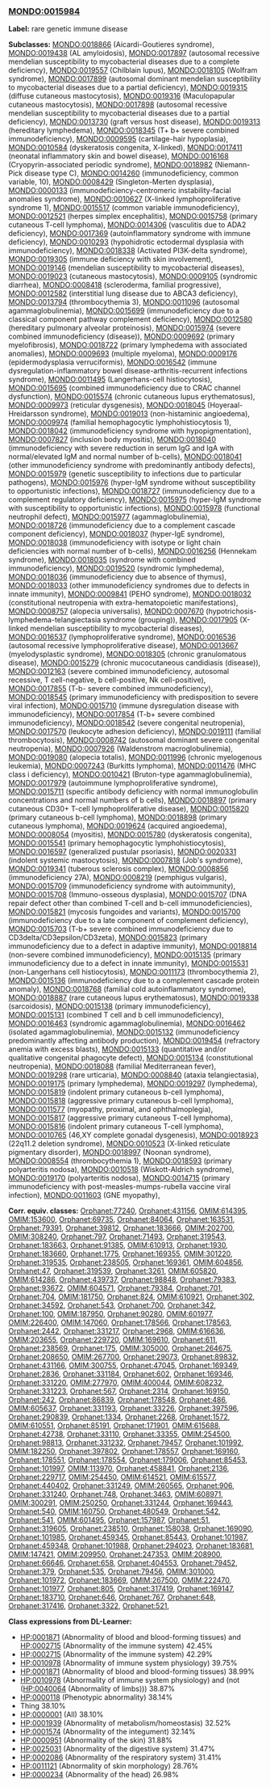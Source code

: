 
### [MONDO:0015984](http://purl.obolibrary.org/obo/MONDO_0015984)
**Label:** rare genetic immune disease

**Subclasses:** [MONDO:0018866](http://purl.obolibrary.org/obo/MONDO_0018866) (Aicardi-Goutieres syndrome), [MONDO:0019438](http://purl.obolibrary.org/obo/MONDO_0019438) (AL amyloidosis), [MONDO:0017897](http://purl.obolibrary.org/obo/MONDO_0017897) (autosomal recessive mendelian susceptibility to mycobacterial diseases due to a complete deficiency), [MONDO:0019557](http://purl.obolibrary.org/obo/MONDO_0019557) (Chilblain lupus), [MONDO:0018105](http://purl.obolibrary.org/obo/MONDO_0018105) (Wolfram syndrome), [MONDO:0017899](http://purl.obolibrary.org/obo/MONDO_0017899) (autosomal dominant mendelian susceptibility to mycobacterial diseases due to a partial deficiency), [MONDO:0019315](http://purl.obolibrary.org/obo/MONDO_0019315) (diffuse cutaneous mastocytosis), [MONDO:0019316](http://purl.obolibrary.org/obo/MONDO_0019316) (Maculopapular cutaneous mastocytosis), [MONDO:0017898](http://purl.obolibrary.org/obo/MONDO_0017898) (autosomal recessive mendelian susceptibility to mycobacterial diseases due to a partial deficiency), [MONDO:0013730](http://purl.obolibrary.org/obo/MONDO_0013730) (graft versus host disease), [MONDO:0019313](http://purl.obolibrary.org/obo/MONDO_0019313) (hereditary lymphedema), [MONDO:0018345](http://purl.obolibrary.org/obo/MONDO_0018345) (T+ b+ severe combined immunodeficiency), [MONDO:0009595](http://purl.obolibrary.org/obo/MONDO_0009595) (cartilage-hair hypoplasia), [MONDO:0010584](http://purl.obolibrary.org/obo/MONDO_0010584) (dyskeratosis congenita, X-linked), [MONDO:0017411](http://purl.obolibrary.org/obo/MONDO_0017411) (neonatal inflammatory skin and bowel disease), [MONDO:0016168](http://purl.obolibrary.org/obo/MONDO_0016168) (Cryopyrin-associated periodic syndrome), [MONDO:0018982](http://purl.obolibrary.org/obo/MONDO_0018982) (Niemann-Pick disease type C), [MONDO:0014260](http://purl.obolibrary.org/obo/MONDO_0014260) (immunodeficiency, common variable, 10), [MONDO:0008429](http://purl.obolibrary.org/obo/MONDO_0008429) (Singleton-Merten dysplasia), [MONDO:0000133](http://purl.obolibrary.org/obo/MONDO_0000133) (immunodeficiency-centromeric instability-facial anomalies syndrome), [MONDO:0010627](http://purl.obolibrary.org/obo/MONDO_0010627) (X-linked lymphoproliferative syndrome 1), [MONDO:0015517](http://purl.obolibrary.org/obo/MONDO_0015517) (common variable immunodeficiency), [MONDO:0012521](http://purl.obolibrary.org/obo/MONDO_0012521) (herpes simplex encephalitis), [MONDO:0015758](http://purl.obolibrary.org/obo/MONDO_0015758) (primary cutaneous T-cell lymphoma), [MONDO:0014306](http://purl.obolibrary.org/obo/MONDO_0014306) (vasculitis due to ADA2 deficiency), [MONDO:0017369](http://purl.obolibrary.org/obo/MONDO_0017369) (autoinflammatory syndrome with immune deficiency), [MONDO:0010293](http://purl.obolibrary.org/obo/MONDO_0010293) (hypohidrotic ectodermal dysplasia with immunodeficiency), [MONDO:0018338](http://purl.obolibrary.org/obo/MONDO_0018338) (Activated PI3K-delta syndrome), [MONDO:0019305](http://purl.obolibrary.org/obo/MONDO_0019305) (immune deficiency with skin involvement), [MONDO:0019146](http://purl.obolibrary.org/obo/MONDO_0019146) (mendelian susceptibility to mycobacterial diseases), [MONDO:0019023](http://purl.obolibrary.org/obo/MONDO_0019023) (cutaneous mastocytosis), [MONDO:0009105](http://purl.obolibrary.org/obo/MONDO_0009105) (syndromic diarrhea), [MONDO:0008418](http://purl.obolibrary.org/obo/MONDO_0008418) (scleroderma, familial progressive), [MONDO:0012582](http://purl.obolibrary.org/obo/MONDO_0012582) (interstitial lung disease due to ABCA3 deficiency), [MONDO:0013794](http://purl.obolibrary.org/obo/MONDO_0013794) (thrombocythemia 3), [MONDO:0011096](http://purl.obolibrary.org/obo/MONDO_0011096) (autosomal agammaglobulinemia), [MONDO:0015699](http://purl.obolibrary.org/obo/MONDO_0015699) (immunodeficiency due to a classical component pathway complement deficiency), [MONDO:0012580](http://purl.obolibrary.org/obo/MONDO_0012580) (hereditary pulmonary alveolar proteinosis), [MONDO:0015974](http://purl.obolibrary.org/obo/MONDO_0015974) (severe combined immunodeficiency (disease)), [MONDO:0009692](http://purl.obolibrary.org/obo/MONDO_0009692) (primary myelofibrosis), [MONDO:0018722](http://purl.obolibrary.org/obo/MONDO_0018722) (primary lymphedema with associated anomalies), [MONDO:0009693](http://purl.obolibrary.org/obo/MONDO_0009693) (multiple myeloma), [MONDO:0009176](http://purl.obolibrary.org/obo/MONDO_0009176) (epidermodysplasia verruciformis), [MONDO:0016542](http://purl.obolibrary.org/obo/MONDO_0016542) (immune dysregulation-inflammatory bowel disease-arthritis-recurrent infections syndrome), [MONDO:0011495](http://purl.obolibrary.org/obo/MONDO_0011495) (Langerhans-cell histiocytosis), [MONDO:0015695](http://purl.obolibrary.org/obo/MONDO_0015695) (combined immunodeficiency due to CRAC channel dysfunction), [MONDO:0015574](http://purl.obolibrary.org/obo/MONDO_0015574) (chronic cutaneous lupus erythematosus), [MONDO:0009973](http://purl.obolibrary.org/obo/MONDO_0009973) (reticular dysgenesis), [MONDO:0018045](http://purl.obolibrary.org/obo/MONDO_0018045) (Hoyeraal-Hreidarsson syndrome), [MONDO:0019013](http://purl.obolibrary.org/obo/MONDO_0019013) (non-histaminic angioedema), [MONDO:0009974](http://purl.obolibrary.org/obo/MONDO_0009974) (familial hemophagocytic lymphohistiocytosis 1), [MONDO:0018042](http://purl.obolibrary.org/obo/MONDO_0018042) (immunodeficiency syndrome with hypopigmentation), [MONDO:0007827](http://purl.obolibrary.org/obo/MONDO_0007827) (inclusion body myositis), [MONDO:0018040](http://purl.obolibrary.org/obo/MONDO_0018040) (immunodeficiency with severe reduction in serum IgG and IgA with normal/elevated IgM and normal number of b-cells), [MONDO:0018041](http://purl.obolibrary.org/obo/MONDO_0018041) (other immunodeficiency syndrome with predominantly antibody defects), [MONDO:0015979](http://purl.obolibrary.org/obo/MONDO_0015979) (genetic susceptibility to infections due to particular pathogens), [MONDO:0015976](http://purl.obolibrary.org/obo/MONDO_0015976) (hyper-IgM syndrome without susceptibility to opportunistic infections), [MONDO:0018727](http://purl.obolibrary.org/obo/MONDO_0018727) (immunodeficiency due to a complement regulatory deficiency), [MONDO:0015975](http://purl.obolibrary.org/obo/MONDO_0015975) (hyper-IgM syndrome with susceptibility to opportunistic infections), [MONDO:0015978](http://purl.obolibrary.org/obo/MONDO_0015978) (functional neutrophil defect), [MONDO:0015977](http://purl.obolibrary.org/obo/MONDO_0015977) (agammaglobulinemia), [MONDO:0018726](http://purl.obolibrary.org/obo/MONDO_0018726) (immunodeficiency due to a complement cascade component deficiency), [MONDO:0018037](http://purl.obolibrary.org/obo/MONDO_0018037) (hyper-IgE syndrome), [MONDO:0018038](http://purl.obolibrary.org/obo/MONDO_0018038) (immunodeficiency with isotype or light chain deficiencies with normal number of b-cells), [MONDO:0016256](http://purl.obolibrary.org/obo/MONDO_0016256) (Hennekam syndrome), [MONDO:0018035](http://purl.obolibrary.org/obo/MONDO_0018035) (syndrome with combined immunodeficiency), [MONDO:0019520](http://purl.obolibrary.org/obo/MONDO_0019520) (syndromic lymphedema), [MONDO:0018036](http://purl.obolibrary.org/obo/MONDO_0018036) (immunodeficiency due to absence of thymus), [MONDO:0018033](http://purl.obolibrary.org/obo/MONDO_0018033) (other immunodeficiency syndromes due to defects in innate immunity), [MONDO:0009841](http://purl.obolibrary.org/obo/MONDO_0009841) (PEHO syndrome), [MONDO:0018032](http://purl.obolibrary.org/obo/MONDO_0018032) (constitutional neutropenia with extra-hematopoietic manifestations), [MONDO:0008757](http://purl.obolibrary.org/obo/MONDO_0008757) (alopecia universalis), [MONDO:0007670](http://purl.obolibrary.org/obo/MONDO_0007670) (hypotrichosis-lymphedema-telangiectasia syndrome (grouping)), [MONDO:0017905](http://purl.obolibrary.org/obo/MONDO_0017905) (X-linked mendelian susceptibility to mycobacterial diseases), [MONDO:0016537](http://purl.obolibrary.org/obo/MONDO_0016537) (lymphoproliferative syndrome), [MONDO:0016536](http://purl.obolibrary.org/obo/MONDO_0016536) (autosomal recessive lymphoproliferative disease), [MONDO:0013667](http://purl.obolibrary.org/obo/MONDO_0013667) (myelodysplastic syndrome), [MONDO:0018305](http://purl.obolibrary.org/obo/MONDO_0018305) (chronic granulomatous disease), [MONDO:0015279](http://purl.obolibrary.org/obo/MONDO_0015279) (chronic mucocutaneous candidiasis (disease)), [MONDO:0012163](http://purl.obolibrary.org/obo/MONDO_0012163) (severe combined immunodeficiency, autosomal recessive, T cell-negative, b cell-positive, Nk cell-positive), [MONDO:0017855](http://purl.obolibrary.org/obo/MONDO_0017855) (T-b- severe combined immunodeficiency), [MONDO:0018545](http://purl.obolibrary.org/obo/MONDO_0018545) (primary immunodeficiency with predisposition to severe viral infection), [MONDO:0015710](http://purl.obolibrary.org/obo/MONDO_0015710) (immune dysregulation disease with immunodeficiency), [MONDO:0017854](http://purl.obolibrary.org/obo/MONDO_0017854) (T-b+ severe combined immunodeficiency), [MONDO:0018542](http://purl.obolibrary.org/obo/MONDO_0018542) (severe congenital neutropenia), [MONDO:0017570](http://purl.obolibrary.org/obo/MONDO_0017570) (leukocyte adhesion deficiency), [MONDO:0019111](http://purl.obolibrary.org/obo/MONDO_0019111) (familial thrombocytosis), [MONDO:0008742](http://purl.obolibrary.org/obo/MONDO_0008742) (autosomal dominant severe congenital neutropenia), [MONDO:0007926](http://purl.obolibrary.org/obo/MONDO_0007926) (Waldenstrom macroglobulinemia), [MONDO:0019080](http://purl.obolibrary.org/obo/MONDO_0019080) (alopecia totalis), [MONDO:0011996](http://purl.obolibrary.org/obo/MONDO_0011996) (chronic myelogenous leukemia), [MONDO:0007243](http://purl.obolibrary.org/obo/MONDO_0007243) (Burkitts lymphoma), [MONDO:0011476](http://purl.obolibrary.org/obo/MONDO_0011476) (MHC class i deficiency), [MONDO:0010421](http://purl.obolibrary.org/obo/MONDO_0010421) (Bruton-type agammaglobulinemia), [MONDO:0017979](http://purl.obolibrary.org/obo/MONDO_0017979) (autoimmune lymphoproliferative syndrome), [MONDO:0015711](http://purl.obolibrary.org/obo/MONDO_0015711) (specific antibody deficiency with normal immunoglobulin concentrations and normal numbers of b cells), [MONDO:0018897](http://purl.obolibrary.org/obo/MONDO_0018897) (primary cutaneous CD30+ T-cell lymphoproliferative disease), [MONDO:0015820](http://purl.obolibrary.org/obo/MONDO_0015820) (primary cutaneous b-cell lymphoma), [MONDO:0018898](http://purl.obolibrary.org/obo/MONDO_0018898) (primary cutaneous lymphoma), [MONDO:0019624](http://purl.obolibrary.org/obo/MONDO_0019624) (acquired angioedema), [MONDO:0008054](http://purl.obolibrary.org/obo/MONDO_0008054) (myositis), [MONDO:0015780](http://purl.obolibrary.org/obo/MONDO_0015780) (dyskeratosis congenita), [MONDO:0015541](http://purl.obolibrary.org/obo/MONDO_0015541) (primary hemophagocytic lymphohistiocytosis), [MONDO:0016597](http://purl.obolibrary.org/obo/MONDO_0016597) (generalized pustular psoriasis), [MONDO:0020331](http://purl.obolibrary.org/obo/MONDO_0020331) (indolent systemic mastocytosis), [MONDO:0007818](http://purl.obolibrary.org/obo/MONDO_0007818) (Job's syndrome), [MONDO:0019341](http://purl.obolibrary.org/obo/MONDO_0019341) (tuberous sclerosis complex), [MONDO:0008856](http://purl.obolibrary.org/obo/MONDO_0008856) (immunodeficiency 27A), [MONDO:0008219](http://purl.obolibrary.org/obo/MONDO_0008219) (pemphigus vulgaris), [MONDO:0015709](http://purl.obolibrary.org/obo/MONDO_0015709) (immunodeficiency syndrome with autoimmunity), [MONDO:0015708](http://purl.obolibrary.org/obo/MONDO_0015708) (Immuno-osseous dysplasia), [MONDO:0015707](http://purl.obolibrary.org/obo/MONDO_0015707) (DNA repair defect other than combined T-cell and b-cell immunodeficiencies), [MONDO:0015821](http://purl.obolibrary.org/obo/MONDO_0015821) (mycosis fungoides and variants), [MONDO:0015700](http://purl.obolibrary.org/obo/MONDO_0015700) (immunodeficiency due to a late component of complement deficiency), [MONDO:0015703](http://purl.obolibrary.org/obo/MONDO_0015703) (T-b+ severe combined immunodeficiency due to CD3delta/CD3epsilon/CD3zeta), [MONDO:0015823](http://purl.obolibrary.org/obo/MONDO_0015823) (primary immunodeficiency due to a defect in adaptive immunity), [MONDO:0018814](http://purl.obolibrary.org/obo/MONDO_0018814) (non-severe combined immunodeficiency), [MONDO:0015135](http://purl.obolibrary.org/obo/MONDO_0015135) (primary immunodeficiency due to a defect in innate immunity), [MONDO:0015531](http://purl.obolibrary.org/obo/MONDO_0015531) (non-Langerhans cell histiocytosis), [MONDO:0011173](http://purl.obolibrary.org/obo/MONDO_0011173) (thrombocythemia 2), [MONDO:0015136](http://purl.obolibrary.org/obo/MONDO_0015136) (immunodeficiency due to a complement cascade protein anomaly), [MONDO:0018768](http://purl.obolibrary.org/obo/MONDO_0018768) (familial cold autoinflammatory syndrome), [MONDO:0018887](http://purl.obolibrary.org/obo/MONDO_0018887) (rare cutaneous lupus erythematosus), [MONDO:0019338](http://purl.obolibrary.org/obo/MONDO_0019338) (sarcoidosis), [MONDO:0015138](http://purl.obolibrary.org/obo/MONDO_0015138) (primary immunodeficiency), [MONDO:0015131](http://purl.obolibrary.org/obo/MONDO_0015131) (combined T cell and b cell immunodeficiency), [MONDO:0016463](http://purl.obolibrary.org/obo/MONDO_0016463) (syndromic agammaglobulinemia), [MONDO:0016462](http://purl.obolibrary.org/obo/MONDO_0016462) (isolated agammaglobulinemia), [MONDO:0015132](http://purl.obolibrary.org/obo/MONDO_0015132) (immunodeficiency predominantly affecting antibody production), [MONDO:0019454](http://purl.obolibrary.org/obo/MONDO_0019454) (refractory anemia with excess blasts), [MONDO:0015133](http://purl.obolibrary.org/obo/MONDO_0015133) (quantitative and/or qualitative congenital phagocyte defect), [MONDO:0015134](http://purl.obolibrary.org/obo/MONDO_0015134) (constitutional neutropenia), [MONDO:0018088](http://purl.obolibrary.org/obo/MONDO_0018088) (familial Mediterranean fever), [MONDO:0019298](http://purl.obolibrary.org/obo/MONDO_0019298) (rare urticaria), [MONDO:0008840](http://purl.obolibrary.org/obo/MONDO_0008840) (ataxia telangiectasia), [MONDO:0019175](http://purl.obolibrary.org/obo/MONDO_0019175) (primary lymphedema), [MONDO:0019297](http://purl.obolibrary.org/obo/MONDO_0019297) (lymphedema), [MONDO:0015819](http://purl.obolibrary.org/obo/MONDO_0015819) (indolent primary cutaneous b-cell lymphoma), [MONDO:0015818](http://purl.obolibrary.org/obo/MONDO_0015818) (aggressive primary cutaneous b-cell lymphoma), [MONDO:0011577](http://purl.obolibrary.org/obo/MONDO_0011577) (myopathy, proximal, and ophthalmoplegia), [MONDO:0015817](http://purl.obolibrary.org/obo/MONDO_0015817) (aggressive primary cutaneous T-cell lymphoma), [MONDO:0015816](http://purl.obolibrary.org/obo/MONDO_0015816) (indolent primary cutaneous T-cell lymphoma), [MONDO:0010765](http://purl.obolibrary.org/obo/MONDO_0010765) (46,XY complete gonadal dysgenesis), [MONDO:0018923](http://purl.obolibrary.org/obo/MONDO_0018923) (22q11.2 deletion syndrome), [MONDO:0010523](http://purl.obolibrary.org/obo/MONDO_0010523) (X-linked reticulate pigmentary disorder), [MONDO:0018997](http://purl.obolibrary.org/obo/MONDO_0018997) (Noonan syndrome), [MONDO:0008554](http://purl.obolibrary.org/obo/MONDO_0008554) (thrombocythemia 1), [MONDO:0018593](http://purl.obolibrary.org/obo/MONDO_0018593) (primary polyarteritis nodosa), [MONDO:0010518](http://purl.obolibrary.org/obo/MONDO_0010518) (Wiskott-Aldrich syndrome), [MONDO:0019170](http://purl.obolibrary.org/obo/MONDO_0019170) (polyarteritis nodosa), [MONDO:0014715](http://purl.obolibrary.org/obo/MONDO_0014715) (primary immunodeficiency with post-measles-mumps-rubella vaccine viral infection), [MONDO:0011603](http://purl.obolibrary.org/obo/MONDO_0011603) (GNE myopathy), 

**Corr. equiv. classes:** [Orphanet:77240](http://www.orpha.net/ORDO/Orphanet_77240), [Orphanet:431156](http://www.orpha.net/ORDO/Orphanet_431156), [OMIM:614395](http://purl.obolibrary.org/obo/OMIM_614395), [OMIM:153600](http://purl.obolibrary.org/obo/OMIM_153600), [Orphanet:69735](http://www.orpha.net/ORDO/Orphanet_69735), [Orphanet:84064](http://www.orpha.net/ORDO/Orphanet_84064), [Orphanet:163531](http://www.orpha.net/ORDO/Orphanet_163531), [Orphanet:79391](http://www.orpha.net/ORDO/Orphanet_79391), [Orphanet:39812](http://www.orpha.net/ORDO/Orphanet_39812), [Orphanet:183666](http://www.orpha.net/ORDO/Orphanet_183666), [OMIM:202700](http://purl.obolibrary.org/obo/OMIM_202700), [OMIM:308240](http://purl.obolibrary.org/obo/OMIM_308240), [Orphanet:797](http://www.orpha.net/ORDO/Orphanet_797), [Orphanet:71493](http://www.orpha.net/ORDO/Orphanet_71493), [Orphanet:319543](http://www.orpha.net/ORDO/Orphanet_319543), [Orphanet:183663](http://www.orpha.net/ORDO/Orphanet_183663), [Orphanet:91385](http://www.orpha.net/ORDO/Orphanet_91385), [OMIM:610913](http://purl.obolibrary.org/obo/OMIM_610913), [Orphanet:1930](http://www.orpha.net/ORDO/Orphanet_1930), [Orphanet:183660](http://www.orpha.net/ORDO/Orphanet_183660), [Orphanet:1775](http://www.orpha.net/ORDO/Orphanet_1775), [Orphanet:169355](http://www.orpha.net/ORDO/Orphanet_169355), [OMIM:301220](http://purl.obolibrary.org/obo/OMIM_301220), [Orphanet:319535](http://www.orpha.net/ORDO/Orphanet_319535), [Orphanet:238505](http://www.orpha.net/ORDO/Orphanet_238505), [Orphanet:169361](http://www.orpha.net/ORDO/Orphanet_169361), [OMIM:604856](http://purl.obolibrary.org/obo/OMIM_604856), [Orphanet:47](http://www.orpha.net/ORDO/Orphanet_47), [Orphanet:319539](http://www.orpha.net/ORDO/Orphanet_319539), [Orphanet:3261](http://www.orpha.net/ORDO/Orphanet_3261), [OMIM:605820](http://purl.obolibrary.org/obo/OMIM_605820), [OMIM:614286](http://purl.obolibrary.org/obo/OMIM_614286), [Orphanet:439737](http://www.orpha.net/ORDO/Orphanet_439737), [Orphanet:98848](http://www.orpha.net/ORDO/Orphanet_98848), [Orphanet:79383](http://www.orpha.net/ORDO/Orphanet_79383), [Orphanet:93672](http://www.orpha.net/ORDO/Orphanet_93672), [OMIM:604571](http://purl.obolibrary.org/obo/OMIM_604571), [Orphanet:79384](http://www.orpha.net/ORDO/Orphanet_79384), [Orphanet:701](http://www.orpha.net/ORDO/Orphanet_701), [Orphanet:704](http://www.orpha.net/ORDO/Orphanet_704), [OMIM:181750](http://purl.obolibrary.org/obo/OMIM_181750), [Orphanet:824](http://www.orpha.net/ORDO/Orphanet_824), [OMIM:610921](http://purl.obolibrary.org/obo/OMIM_610921), [Orphanet:302](http://www.orpha.net/ORDO/Orphanet_302), [Orphanet:34592](http://www.orpha.net/ORDO/Orphanet_34592), [Orphanet:543](http://www.orpha.net/ORDO/Orphanet_543), [Orphanet:700](http://www.orpha.net/ORDO/Orphanet_700), [Orphanet:342](http://www.orpha.net/ORDO/Orphanet_342), [Orphanet:100](http://www.orpha.net/ORDO/Orphanet_100), [OMIM:187950](http://purl.obolibrary.org/obo/OMIM_187950), [Orphanet:90280](http://www.orpha.net/ORDO/Orphanet_90280), [OMIM:601977](http://purl.obolibrary.org/obo/OMIM_601977), [OMIM:226400](http://purl.obolibrary.org/obo/OMIM_226400), [OMIM:147060](http://purl.obolibrary.org/obo/OMIM_147060), [Orphanet:178566](http://www.orpha.net/ORDO/Orphanet_178566), [Orphanet:178563](http://www.orpha.net/ORDO/Orphanet_178563), [Orphanet:2442](http://www.orpha.net/ORDO/Orphanet_2442), [Orphanet:331217](http://www.orpha.net/ORDO/Orphanet_331217), [Orphanet:2968](http://www.orpha.net/ORDO/Orphanet_2968), [OMIM:616636](http://purl.obolibrary.org/obo/OMIM_616636), [OMIM:203655](http://purl.obolibrary.org/obo/OMIM_203655), [Orphanet:229720](http://www.orpha.net/ORDO/Orphanet_229720), [OMIM:169610](http://purl.obolibrary.org/obo/OMIM_169610), [Orphanet:611](http://www.orpha.net/ORDO/Orphanet_611), [Orphanet:238569](http://www.orpha.net/ORDO/Orphanet_238569), [Orphanet:175](http://www.orpha.net/ORDO/Orphanet_175), [OMIM:305000](http://purl.obolibrary.org/obo/OMIM_305000), [Orphanet:264675](http://www.orpha.net/ORDO/Orphanet_264675), [Orphanet:208650](http://www.orpha.net/ORDO/Orphanet_208650), [OMIM:267700](http://purl.obolibrary.org/obo/OMIM_267700), [Orphanet:29073](http://www.orpha.net/ORDO/Orphanet_29073), [Orphanet:89832](http://www.orpha.net/ORDO/Orphanet_89832), [Orphanet:431166](http://www.orpha.net/ORDO/Orphanet_431166), [OMIM:300755](http://purl.obolibrary.org/obo/OMIM_300755), [Orphanet:47045](http://www.orpha.net/ORDO/Orphanet_47045), [Orphanet:169349](http://www.orpha.net/ORDO/Orphanet_169349), [Orphanet:2836](http://www.orpha.net/ORDO/Orphanet_2836), [Orphanet:331184](http://www.orpha.net/ORDO/Orphanet_331184), [Orphanet:602](http://www.orpha.net/ORDO/Orphanet_602), [Orphanet:169346](http://www.orpha.net/ORDO/Orphanet_169346), [Orphanet:331220](http://www.orpha.net/ORDO/Orphanet_331220), [OMIM:277970](http://purl.obolibrary.org/obo/OMIM_277970), [OMIM:400044](http://purl.obolibrary.org/obo/OMIM_400044), [OMIM:608232](http://purl.obolibrary.org/obo/OMIM_608232), [Orphanet:331223](http://www.orpha.net/ORDO/Orphanet_331223), [Orphanet:567](http://www.orpha.net/ORDO/Orphanet_567), [Orphanet:2314](http://www.orpha.net/ORDO/Orphanet_2314), [Orphanet:169150](http://www.orpha.net/ORDO/Orphanet_169150), [Orphanet:242](http://www.orpha.net/ORDO/Orphanet_242), [Orphanet:86839](http://www.orpha.net/ORDO/Orphanet_86839), [Orphanet:178548](http://www.orpha.net/ORDO/Orphanet_178548), [Orphanet:486](http://www.orpha.net/ORDO/Orphanet_486), [OMIM:605637](http://purl.obolibrary.org/obo/OMIM_605637), [Orphanet:331193](http://www.orpha.net/ORDO/Orphanet_331193), [Orphanet:33226](http://www.orpha.net/ORDO/Orphanet_33226), [Orphanet:397596](http://www.orpha.net/ORDO/Orphanet_397596), [Orphanet:290839](http://www.orpha.net/ORDO/Orphanet_290839), [Orphanet:1334](http://www.orpha.net/ORDO/Orphanet_1334), [Orphanet:2268](http://www.orpha.net/ORDO/Orphanet_2268), [Orphanet:1572](http://www.orpha.net/ORDO/Orphanet_1572), [OMIM:610551](http://purl.obolibrary.org/obo/OMIM_610551), [Orphanet:85191](http://www.orpha.net/ORDO/Orphanet_85191), [Orphanet:171901](http://www.orpha.net/ORDO/Orphanet_171901), [OMIM:615688](http://purl.obolibrary.org/obo/OMIM_615688), [Orphanet:42738](http://www.orpha.net/ORDO/Orphanet_42738), [Orphanet:33110](http://www.orpha.net/ORDO/Orphanet_33110), [Orphanet:33355](http://www.orpha.net/ORDO/Orphanet_33355), [OMIM:254500](http://purl.obolibrary.org/obo/OMIM_254500), [Orphanet:98813](http://www.orpha.net/ORDO/Orphanet_98813), [Orphanet:331232](http://www.orpha.net/ORDO/Orphanet_331232), [Orphanet:79457](http://www.orpha.net/ORDO/Orphanet_79457), [Orphanet:101992](http://www.orpha.net/ORDO/Orphanet_101992), [OMIM:182250](http://purl.obolibrary.org/obo/OMIM_182250), [Orphanet:397802](http://www.orpha.net/ORDO/Orphanet_397802), [Orphanet:178557](http://www.orpha.net/ORDO/Orphanet_178557), [Orphanet:169160](http://www.orpha.net/ORDO/Orphanet_169160), [Orphanet:178551](http://www.orpha.net/ORDO/Orphanet_178551), [Orphanet:178554](http://www.orpha.net/ORDO/Orphanet_178554), [Orphanet:179006](http://www.orpha.net/ORDO/Orphanet_179006), [Orphanet:85453](http://www.orpha.net/ORDO/Orphanet_85453), [Orphanet:101997](http://www.orpha.net/ORDO/Orphanet_101997), [OMIM:113970](http://purl.obolibrary.org/obo/OMIM_113970), [Orphanet:458841](http://www.orpha.net/ORDO/Orphanet_458841), [Orphanet:2136](http://www.orpha.net/ORDO/Orphanet_2136), [Orphanet:229717](http://www.orpha.net/ORDO/Orphanet_229717), [OMIM:254450](http://purl.obolibrary.org/obo/OMIM_254450), [OMIM:614521](http://purl.obolibrary.org/obo/OMIM_614521), [OMIM:615577](http://purl.obolibrary.org/obo/OMIM_615577), [Orphanet:440402](http://www.orpha.net/ORDO/Orphanet_440402), [Orphanet:331249](http://www.orpha.net/ORDO/Orphanet_331249), [OMIM:260565](http://purl.obolibrary.org/obo/OMIM_260565), [Orphanet:906](http://www.orpha.net/ORDO/Orphanet_906), [Orphanet:331240](http://www.orpha.net/ORDO/Orphanet_331240), [Orphanet:748](http://www.orpha.net/ORDO/Orphanet_748), [Orphanet:3463](http://www.orpha.net/ORDO/Orphanet_3463), [OMIM:608971](http://purl.obolibrary.org/obo/OMIM_608971), [OMIM:300291](http://purl.obolibrary.org/obo/OMIM_300291), [OMIM:250250](http://purl.obolibrary.org/obo/OMIM_250250), [Orphanet:331244](http://www.orpha.net/ORDO/Orphanet_331244), [Orphanet:169443](http://www.orpha.net/ORDO/Orphanet_169443), [Orphanet:540](http://www.orpha.net/ORDO/Orphanet_540), [OMIM:160750](http://purl.obolibrary.org/obo/OMIM_160750), [Orphanet:480549](http://www.orpha.net/ORDO/Orphanet_480549), [Orphanet:542](http://www.orpha.net/ORDO/Orphanet_542), [Orphanet:541](http://www.orpha.net/ORDO/Orphanet_541), [OMIM:601495](http://purl.obolibrary.org/obo/OMIM_601495), [Orphanet:157987](http://www.orpha.net/ORDO/Orphanet_157987), [Orphanet:51](http://www.orpha.net/ORDO/Orphanet_51), [Orphanet:319605](http://www.orpha.net/ORDO/Orphanet_319605), [Orphanet:238510](http://www.orpha.net/ORDO/Orphanet_238510), [Orphanet:158038](http://www.orpha.net/ORDO/Orphanet_158038), [Orphanet:169090](http://www.orpha.net/ORDO/Orphanet_169090), [Orphanet:101985](http://www.orpha.net/ORDO/Orphanet_101985), [Orphanet:459345](http://www.orpha.net/ORDO/Orphanet_459345), [Orphanet:85443](http://www.orpha.net/ORDO/Orphanet_85443), [Orphanet:101987](http://www.orpha.net/ORDO/Orphanet_101987), [Orphanet:459348](http://www.orpha.net/ORDO/Orphanet_459348), [Orphanet:101988](http://www.orpha.net/ORDO/Orphanet_101988), [Orphanet:294023](http://www.orpha.net/ORDO/Orphanet_294023), [Orphanet:183681](http://www.orpha.net/ORDO/Orphanet_183681), [OMIM:147421](http://purl.obolibrary.org/obo/OMIM_147421), [OMIM:209950](http://purl.obolibrary.org/obo/OMIM_209950), [Orphanet:247353](http://www.orpha.net/ORDO/Orphanet_247353), [OMIM:208900](http://purl.obolibrary.org/obo/OMIM_208900), [Orphanet:66646](http://www.orpha.net/ORDO/Orphanet_66646), [Orphanet:658](http://www.orpha.net/ORDO/Orphanet_658), [Orphanet:404553](http://www.orpha.net/ORDO/Orphanet_404553), [Orphanet:79452](http://www.orpha.net/ORDO/Orphanet_79452), [Orphanet:379](http://www.orpha.net/ORDO/Orphanet_379), [Orphanet:535](http://www.orpha.net/ORDO/Orphanet_535), [Orphanet:79456](http://www.orpha.net/ORDO/Orphanet_79456), [OMIM:301000](http://purl.obolibrary.org/obo/OMIM_301000), [Orphanet:101972](http://www.orpha.net/ORDO/Orphanet_101972), [Orphanet:183669](http://www.orpha.net/ORDO/Orphanet_183669), [OMIM:267500](http://purl.obolibrary.org/obo/OMIM_267500), [OMIM:222470](http://purl.obolibrary.org/obo/OMIM_222470), [Orphanet:101977](http://www.orpha.net/ORDO/Orphanet_101977), [Orphanet:805](http://www.orpha.net/ORDO/Orphanet_805), [Orphanet:317419](http://www.orpha.net/ORDO/Orphanet_317419), [Orphanet:169147](http://www.orpha.net/ORDO/Orphanet_169147), [Orphanet:183710](http://www.orpha.net/ORDO/Orphanet_183710), [Orphanet:646](http://www.orpha.net/ORDO/Orphanet_646), [Orphanet:767](http://www.orpha.net/ORDO/Orphanet_767), [Orphanet:648](http://www.orpha.net/ORDO/Orphanet_648), [Orphanet:317416](http://www.orpha.net/ORDO/Orphanet_317416), [Orphanet:3322](http://www.orpha.net/ORDO/Orphanet_3322), [Orphanet:521](http://www.orpha.net/ORDO/Orphanet_521), 

**Class expressions from DL-Learner:**

- [HP:0001871](http://purl.obolibrary.org/obo/HP_0001871) (Abnormality of blood and blood-forming tissues) and [HP:0002715](http://purl.obolibrary.org/obo/HP_0002715) (Abnormality of the immune system) 42.45%
- [HP:0002715](http://purl.obolibrary.org/obo/HP_0002715) (Abnormality of the immune system) 42.29%
- [HP:0010978](http://purl.obolibrary.org/obo/HP_0010978) (Abnormality of immune system physiology) 39.75%
- [HP:0001871](http://purl.obolibrary.org/obo/HP_0001871) (Abnormality of blood and blood-forming tissues) 38.99%
- [HP:0010978](http://purl.obolibrary.org/obo/HP_0010978) (Abnormality of immune system physiology) and (not ([HP:0040064](http://purl.obolibrary.org/obo/HP_0040064) (Abnormality of limbs))) 38.87%
- [HP:0000118](http://purl.obolibrary.org/obo/HP_0000118) (Phenotypic abnormality) 38.14%
- Thing 38.10%
- [HP:0000001](http://purl.obolibrary.org/obo/HP_0000001) (All) 38.10%
- [HP:0001939](http://purl.obolibrary.org/obo/HP_0001939) (Abnormality of metabolism/homeostasis) 32.52%
- [HP:0001574](http://purl.obolibrary.org/obo/HP_0001574) (Abnormality of the integument) 32.14%
- [HP:0000951](http://purl.obolibrary.org/obo/HP_0000951) (Abnormality of the skin) 31.88%
- [HP:0025031](http://purl.obolibrary.org/obo/HP_0025031) (Abnormality of the digestive system) 31.47%
- [HP:0002086](http://purl.obolibrary.org/obo/HP_0002086) (Abnormality of the respiratory system) 31.41%
- [HP:0011121](http://purl.obolibrary.org/obo/HP_0011121) (Abnormality of skin morphology) 28.76%
- [HP:0000234](http://purl.obolibrary.org/obo/HP_0000234) (Abnormality of the head) 26.98%



